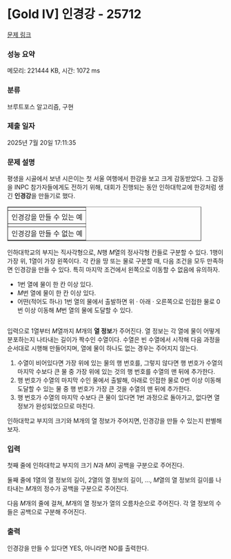# [Gold IV] 인경강 - 25712 

[문제 링크](https://www.acmicpc.net/problem/25712) 

### 성능 요약

메모리: 221444 KB, 시간: 1072 ms

### 분류

브루트포스 알고리즘, 구현

### 제출 일자

2025년 7월 20일 17:11:35

### 문제 설명

<p>평생을 시골에서 보낸 시은이는 첫 서울 여행에서 한강을 보고 크게 감동받았다. 그 감동을 INPC 참가자들에게도 전하기 위해, 대회가 진행되는 동안 인하대학교에 한강처럼 생긴 <strong>인경강</strong>을 만들기로 했다.</p>

<table align="center" border="1" cellpadding="1" cellspacing="1" class="table table-bordered" style="width: 450px;">
	<tbody>
		<tr>
			<td style="text-align: center;"><img alt="" src="https://upload.acmicpc.net/ab1c0f0a-af36-4dab-a862-62d4f006c518/-/preview/"></td>
		</tr>
		<tr>
			<td style="text-align: center;">인경강을 만들 수 있는 예</td>
		</tr>
		<tr>
			<td style="text-align: center;"><img alt="" src="https://upload.acmicpc.net/60218dd1-9fe3-43b7-8d50-b6c49b158c8d/-/preview/"></td>
		</tr>
		<tr>
			<td style="text-align: center;">인경강을 만들 수 없는 예</td>
		</tr>
	</tbody>
</table>

<p>인하대학교의 부지는 직사각형으로, <em>N</em>행 <em>M</em>열의 정사각형 칸들로 구분할 수 있다. 1행이 가장 위, 1열이 가장 왼쪽이다. 각 칸을 땅 또는 물로 구분할 때, 다음 조건을 모두 만족하면 인경강을 만들 수 있다. 특히 마지막 조건에서 왼쪽으로 이동할 수 없음에 유의하자.</p>

<ul>
	<li>1번 열에 물이 한 칸 이상 있다.</li>
	<li><em>M</em>번 열에 물이 한 칸 이상 있다.</li>
	<li>어떤(적어도 하나) 1번 열의 물에서 출발하면 위 · 아래 · 오른쪽으로 인접한 물로 0번 이상 이동해 <em>M</em>번 열의 물에 도달할 수 있다.</li>
</ul>

<p style="text-align: center;"><img alt="" src="https://upload.acmicpc.net/65d132b8-7233-4f7d-bc15-878639fed296/-/preview/"></p>

<p>입력으로 1열부터 <em>M</em>열까지 <em>M</em>개의 <strong>열 정보</strong>가 주어진다. 열 정보는 각 열에 물이 어떻게 분포하는지 나타내는 길이가 짝수인 수열이다. 수열은 빈 수열에서 시작해 다음 과정을 순서대로 시행해 만들어지며, 열에 물이 하나도 없는 경우는 주어지지 않는다.</p>

<ol>
	<li>수열이 비어있다면 가장 위에 있는 물의 행 번호를, 그렇지 않다면 행 번호가 수열의 마지막 수보다 큰 물 중 가장 위에 있는 것의 행 번호를 수열의 맨 뒤에 추가한다.</li>
	<li>행 번호가 수열의 마지막 수인 물에서 출발해, 아래로 인접한 물로 0번 이상 이동해 도달할 수 있는 물 중 행 번호가 가장 큰 것을 수열의 맨 뒤에 추가한다.</li>
	<li>행 번호가 수열의 마지막 수보다 큰 물이 있다면 1번 과정으로 돌아가고, 없다면 열 정보가 완성되었으므로 마친다.</li>
</ol>

<p>인하대학교 부지의 크기와 M개의 열 정보가 주어지면, 인경강을 만들 수 있는지 판별해보자.</p>

### 입력 

 <p>첫째 줄에 인하대학교 부지의 크기 <em>N</em>과 <em>M</em>이 공백을 구분으로 주어진다.</p>

<p>둘째 줄에 1열의 열 정보의 길이, 2열의 열 정보의 길이, …, <em>M</em>열의 열 정보의 길이를 나타내는 <em>M</em>개의 정수가 공백을 구분으로 주어진다.</p>

<p>다음 <em>M</em>개의 줄에 걸쳐, <em>M</em>개의 열 정보가 열의 오름차순으로 주어진다. 각 열 정보의 수들은 공백으로 구분해 주어진다.</p>

### 출력 

 <p>인경강을 만들 수 있다면 YES, 아니라면 NO를 출력한다.</p>

